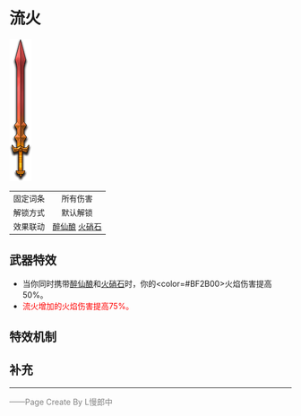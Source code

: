 # 流火
![流火](Texture2D_Sword/流火.png)

|||
|:----:|:----:|
|固定词条|所有伤害|
|解锁方式|默认解锁|
|效果联动|[醉仙酿](../Potions/Potion_ImmortalWine.md) [火硝石](../Potions/Potion_FireStone.md)|


## 武器特效
- 当你同时携带[醉仙酿](../Potions/Potion_ImmortalWine.md)和[火硝石](../Potions/Potion_FireStone.md)时，你的<color=#BF2B00>火焰伤害</color>提高50%。
- <font color=red>流火增加的火焰伤害提高75%。</font>

## 特效机制

## 补充

---

<font color=grey>——Page Create By L慢郎中</font>
